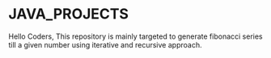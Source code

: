 # JAVA_PROJECTS
Hello Coders,
     This repository is mainly targeted to generate fibonacci series till a given number using iterative and recursive approach.
     
